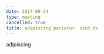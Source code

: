 ```yaml
---
date: 2017-08-24
type: meeting
cancelled: true
title: adipiscing pariatur. sint do
---
```

adipiscing